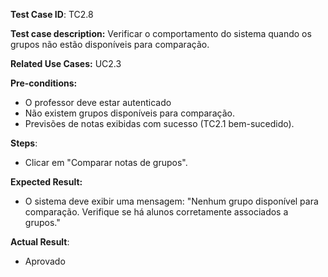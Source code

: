 **Test Case ID**: TC2.8

**Test case description:** Verificar o comportamento do sistema quando os grupos não estão disponíveis para comparação.

**Related Use Cases:** UC2.3

**Pre-conditions:**
- O professor deve estar autenticado
- Não existem grupos disponíveis para comparação.
- Previsões de notas exibidas com sucesso (TC2.1 bem-sucedido).

**Steps**:
- Clicar em "Comparar notas de grupos".

**Expected Result:**
- O sistema deve exibir uma mensagem: "Nenhum grupo disponível para comparação. Verifique se há alunos corretamente associados a grupos."

**Actual Result**: 

- Aprovado